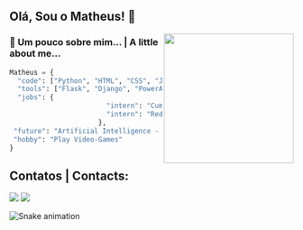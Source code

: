 <h2> Olá, Sou o Matheus! 👋</h2>
<img align='right' src="https://media3.giphy.com/media/v1.Y2lkPTc5MGI3NjExbjFiNnk5OHRiYTR0MjdyMmlhejYzNTJ2OHFwazI4cTdvcDV3bHF1ZyZlcD12MV9pbnRlcm5hbF9naWZfYnlfaWQmY3Q9Zw/Gf5QiP1TWCO8qYKmt7/giphy.gif" width="230">

### 🔭 Um pouco sobre mim... | A little about me...  

```python
Matheus = {
  "code": ["Python", "HTML", "CSS", "JavaScript"],
  "tools": ["Flask", "Django", "PowerApps", "PowerAutomate"],  
  "jobs": {
                        "intern": "Cummins Brasil",
                        "intern": "RedFox Telecomunicações",                       
                      },
 "future": "Artificial Intelligence - MBA",
 "hobby": "Play Video-Games"
}

```



## Contatos | Contacts:

<div>
<a href = "mailto:mm.alvesrocha@gmail.com"><img loading="lazy" src="https://img.shields.io/badge/Gmail-D14836?style=for-the-badge&logo=gmail&logoColor=white" target="_blank"></a>
<a href="https://www.linkedin.com/in/matheus-mauricio-9921131b0/" target="_blank"><img loading="lazy" src="https://img.shields.io/badge/-LinkedIn-%230077B5?style=for-the-badge&logo=linkedin&logoColor=white" target="_blank"></a>   
</div>



![Snake animation](https://github.com/MatheusRocha-CyberP23/MatheusRocha-CyberP23/blob/output/github-contribution-grid-snake.svg)
